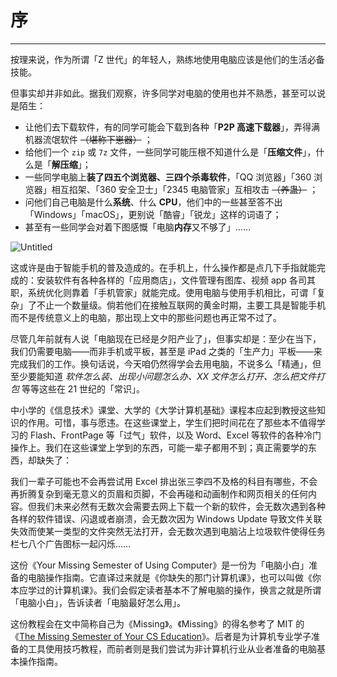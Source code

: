 # 序

---

按理来说，作为所谓「Z 世代」的年轻人，熟练地使用电脑应该是他们的生活必备技能。

但事实却并非如此。据我们观察，许多同学对电脑的使用也并不熟悉，甚至可以说是陌生：

- 让他们去下载软件，有的同学可能会下载到各种「**P2P 高速下载器**」，弄得满机器流氓软件 ~~（堪称下崽器）~~ ；
- 给他们一个 `zip` 或 `7z` 文件，一些同学可能压根不知道什么是「**压缩文件**」，什么是「**解压缩**」；
- 一些同学电脑上**装了四五个浏览器、三四个杀毒软件**，「QQ 浏览器」「360 浏览器」相互掐架、「360 安全卫士」「2345 电脑管家」互相攻击 ~~（养蛊）~~ ；
- 问他们自己电脑是什么**系统**、什么 **CPU**，他们中的一些甚至答不出「Windows」「macOS」，更别说「酷睿」「锐龙」这样的词语了；
- 甚至有一些同学会对着下图感慨「电脑**内存**又不够了」……

![Untitled](%E5%BA%8F%20c245c5b4e1bc43bd8f59f839a7b9f7c1/Untitled.png)

这或许是由于智能手机的普及造成的。在手机上，什么操作都是点几下手指就能完成的：安装软件有各种各样的「应用商店」，文件管理有图库、视频 app 各司其职，系统优化则靠着「手机管家」就能完成。使用电脑与使用手机相比，可谓「复杂」了不止一个数量级。倘若他们在接触互联网的黄金时期，主要工具是智能手机而不是传统意义上的电脑，那出现上文中的那些问题也再正常不过了。

尽管几年前就有人说「电脑现在已经是夕阳产业了」，但事实却是：至少在当下，我们仍需要电脑——而非手机或平板，甚至是 iPad 之类的「生产力」平板——来完成我们的工作。换句话说，今天咱仍然得学会去用电脑，不说多么「精通」，但至少要能知道 *软件怎么装、出现小问题怎么办、XX 文件怎么打开、怎么把文件打包* 等等这些在 21 世纪的「常识」。

中小学的《信息技术》课堂、大学的《大学计算机基础》课程本应起到教授这些知识的作用。可惜，事与愿违。在这些课堂上，学生们把时间花在了那些本不值得学习的 Flash、FrontPage 等「过气」软件，以及 Word、Excel 等软件的各种冷门操作上。我们在这些课堂上学到的东西，可能一辈子都用不到；真正需要学的东西，却缺失了：

我们一辈子可能也不会再尝试用 Excel 排出张三李四不及格的科目有哪些，不会再折腾复杂到毫无意义的页眉和页脚，不会再碰和动画制作和网页相关的任何内容。但我们未来必然有无数次会需要去网上下载一个新的软件，会无数次遇到各种各样的软件错误、闪退或者崩溃，会无数次因为 Windows Update 导致文件关联失效而使某一类型的文件突然无法打开，会无数次遇到电脑沾上垃圾软件使得任务栏七八个广告图标一起闪烁……

这份《Your Missing Semester of Using Computer》是一份为「电脑小白」准备的电脑操作指南。它直译过来就是《你缺失的那门计算机课》，也可以叫做《你本应学过的计算机课》。我们会假定读者基本不了解电脑的操作，换言之就是所谓「电脑小白」，告诉读者「电脑最好怎么用」。

这份教程会在文中简称自己为《Missing》。《Missing》的得名参考了 MIT 的《[The Missing Semester of Your CS Education](https://missing.csail.mit.edu/)》。后者是为计算机专业学子准备的工具使用技巧教程，而前者则是我们尝试为非计算机行业从业者准备的电脑基本操作指南。